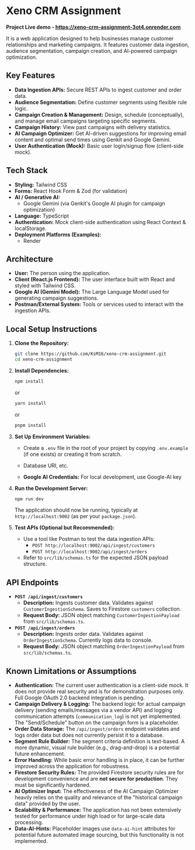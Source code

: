 # Xeno CRM Assignment  

**Project Live demo - https://xeno-crm-assignment-3ot4.onrender.com**

It is a web application designed to help businesses manage customer relationships and marketing campaigns. It features customer data ingestion, audience segmentation, campaign creation, and AI-powered campaign optimization.

## Key Features

*   **Data Ingestion APIs:** Secure REST APIs to ingest customer and order data.
*   **Audience Segmentation:** Define customer segments using flexible rule logic.
*   **Campaign Creation & Management:** Design, schedule (conceptually), and manage email campaigns targeting specific segments.
*   **Campaign History:** View past campaigns with delivery statistics.
*   **AI Campaign Optimizer:** Get AI-driven suggestions for improving email content and optimal send times using Genkit and Google Gemini.
*   **User Authentication (Mock):** Basic user login/signup flow (client-side mock).

## Tech Stack

*   **Styling:** Tailwind CSS
*   **Forms:** React Hook Form & Zod (for validation)
*   **AI / Generative AI:**
    *   Google Gemini (via Genkit's Google AI plugin for campaign optimization)
*   **Language:** TypeScript
*   **Authentication:** Mock client-side authentication using React Context & localStorage.
*   **Deployment Platforms (Examples):**
    *   Render

## Architecture 

*   **User:** The person using the application.
*   **Client (React.js Frontend):** The user interface built with React and styled with Tailwind CSS.
*   **Google AI (Gemini Model):** The Large Language Model used for generating campaign suggestions.
*   **Postman/External System:** Tools or services used to interact with the ingestion APIs.

## Local Setup Instructions

1.  **Clone the Repository:**
    ```bash
    git clone https://github.com/KsM16/xeno-crm-assignment.git
    cd xeno-crm-assignment
    ```

2.  **Install Dependencies:**
    ```bash
    npm install
    ```
    or
    ```bash
    yarn install
    ```
    or
    ```bash
    pnpm install
    ```

3.  **Set Up Environment Variables:**
    *   Create a `.env` file in the root of your project by copying `.env.example` (if one exists) or creating it from scratch.
  
    *   Database URI, etc.
    *   **Google AI Credentials:** For local development, use Google-AI key


4.  **Run the Development Server:**
    ```bash
    npm run dev
    ```
    The application should now be running, typically at `http://localhost:9002` (as per your `package.json`).

5.  **Test APIs (Optional but Recommended):**
    *   Use a tool like Postman to test the data ingestion APIs:
        *   `POST http://localhost:9002/api/ingest/customers`
        *   `POST http://localhost:9002/api/ingest/orders`
    *   Refer to `src/lib/schemas.ts` for the expected JSON payload structure.

## API Endpoints

*   **`POST /api/ingest/customers`**
    *   **Description:** Ingests customer data. Validates against `CustomerIngestionSchema`. Saves to Firestore `customers` collection.
    *   **Request Body:** JSON object matching `CustomerIngestionPayload` from `src/lib/schemas.ts`.
*   **`POST /api/ingest/orders`**
    *   **Description:** Ingests order data. Validates against `OrderIngestionSchema`. Currently logs data to console.
    *   **Request Body:** JSON object matching `OrderIngestionPayload` from `src/lib/schemas.ts`.

## Known Limitations or Assumptions

*   **Authentication:** The current user authentication is a client-side mock. It does not provide real security and is for demonstration purposes only. Full Google OAuth 2.0 backend integration is pending.
*   **Campaign Delivery & Logging:** The backend logic for actual campaign delivery (sending emails/messages via a vendor API) and logging communication attempts (`communication_log`) is not yet implemented. The "Send/Schedule" button on the campaign form is a placeholder.
*   **Order Data Storage:** The `/api/ingest/orders` endpoint validates and logs order data but does not currently persist it to a database.
*   **Segment Rule Builder:** The segment criteria definition is text-based. A more dynamic, visual rule builder (e.g., drag-and-drop) is a potential future enhancement.
*   **Error Handling:** While basic error handling is in place, it can be further improved across the application for robustness.
*   **Firestore Security Rules:** The provided Firestore security rules are for development convenience and are **not secure for production**. They must be significantly hardened.
*   **AI Optimizer Input:** The effectiveness of the AI Campaign Optimizer heavily relies on the quality and relevance of the "historical campaign data" provided by the user.
*   **Scalability & Performance:** The application has not been extensively tested for performance under high load or for large-scale data processing.
*   **Data-AI-Hints:** Placeholder images use `data-ai-hint` attributes for potential future automated image sourcing, but this functionality is not implemented.

 
